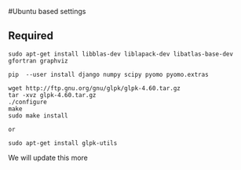 #Ubuntu based settings

## Required


    sudo apt-get install libblas-dev liblapack-dev libatlas-base-dev gfortran graphviz

    pip  --user install django numpy scipy pyomo pyomo.extras  
	
	wget http://ftp.gnu.org/gnu/glpk/glpk-4.60.tar.gz
	tar -xvz glpk-4.60.tar.gz
	./configure
	make
	sudo make install
	
	or
	
	sudo apt-get install glpk-utils



We will update this more


